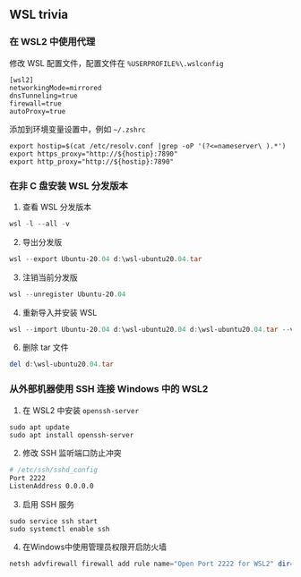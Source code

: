 ## WSL trivia

### 在 WSL2 中使用代理

修改 WSL 配置文件，配置文件在 `%USERPROFILE%\.wslconfig`

```
[wsl2]
networkingMode=mirrored
dnsTunneling=true
firewall=true
autoProxy=true
```

添加到环境变量设置中，例如 `~/.zshrc`

```shell
export hostip=$(cat /etc/resolv.conf |grep -oP '(?<=nameserver\ ).*')
export https_proxy="http://${hostip}:7890"
export http_proxy="http://${hostip}:7890"
```

### 在非 C 盘安装 WSL 分发版本

1. 查看 WSL 分发版本

```powershell
wsl -l --all -v
```

2. 导出分发版

```powershell
wsl --export Ubuntu-20.04 d:\wsl-ubuntu20.04.tar
```

3. 注销当前分发版

```powershell
wsl --unregister Ubuntu-20.04
```

4. 重新导入并安装 WSL

```powershell
wsl --import Ubuntu-20.04 d:\wsl-ubuntu20.04 d:\wsl-ubuntu20.04.tar --version 2
```
6. 删除 tar 文件

```powershell
del d:\wsl-ubuntu20.04.tar
```

### 从外部机器使用 SSH 连接 Windows 中的 WSL2

1. 在 WSL2 中安装 `openssh-server`

```shell
sudo apt update
sudo apt install openssh-server
```

2. 修改 SSH 监听端口防止冲突

```bash
# /etc/ssh/sshd_config
Port 2222
ListenAddress 0.0.0.0
```

3. 启用 SSH 服务

```shell
sudo service ssh start
sudo systemctl enable ssh
```

4. 在Windows中使用管理员权限开启防火墙

```powershell
netsh advfirewall firewall add rule name="Open Port 2222 for WSL2" dir=in action=allow protocol=TCP localport=2222
```
